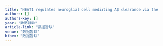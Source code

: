 ```yaml
---
title: "NEAT1 regulates neuroglial cell mediating Aβ clearance via the epigenetic regulation of endocytosis-related genes expression"
authors: []
authors-key: []
year: "数据暂缺"
article-link: "数据暂缺"
venue: "数据暂缺"
bibex: "数据暂缺"
---
```

